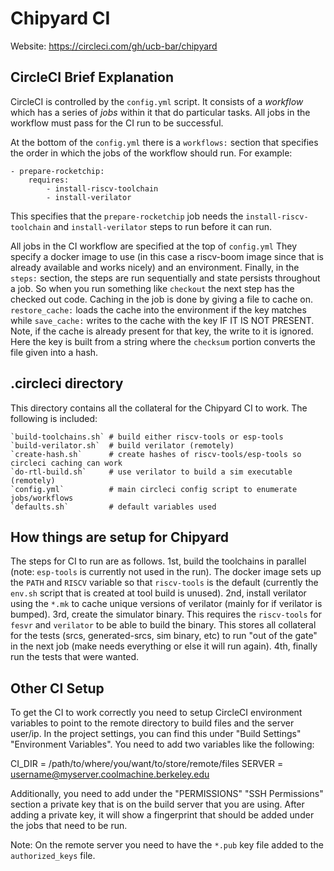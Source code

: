 Chipyard CI
===========

Website: https://circleci.com/gh/ucb-bar/chipyard

CircleCI Brief Explanation
---------------------------

CircleCI is controlled by the `config.yml` script.
It consists of a *workflow* which has a series of *jobs* within it that do particular tasks.
All jobs in the workflow must pass for the CI run to be successful.

At the bottom of the `config.yml` there is a `workflows:` section that specifies the order in which the jobs of the workflow should run.
For example:

    - prepare-rocketchip:
        requires:
            - install-riscv-toolchain
            - install-verilator

This specifies that the `prepare-rocketchip` job needs the `install-riscv-toolchain` and `install-verilator` steps to run before it can run.

All jobs in the CI workflow are specified at the top of `config.yml`
They specify a docker image to use (in this case a riscv-boom image since that is already available and works nicely) and an environment.
Finally, in the `steps:` section, the steps are run sequentially and state persists throughout a job.
So when you run something like `checkout` the next step has the checked out code.
Caching in the job is done by giving a file to cache on.
`restore_cache:` loads the cache into the environment if the key matches while `save_cache:` writes to the cache with the key IF IT IS NOT PRESENT.
Note, if the cache is already present for that key, the write to it is ignored.
Here the key is built from a string where the `checksum` portion converts the file given into a hash.

.circleci directory
-------------------

This directory contains all the collateral for the Chipyard CI to work.
The following is included:

    `build-toolchains.sh` # build either riscv-tools or esp-tools
    `build-verilator.sh`  # build verilator (remotely)
    `create-hash.sh`      # create hashes of riscv-tools/esp-tools so circleci caching can work
    `do-rtl-build.sh`     # use verilator to build a sim executable (remotely)
    `config.yml`          # main circleci config script to enumerate jobs/workflows
    `defaults.sh`         # default variables used

How things are setup for Chipyard
---------------------------------

The steps for CI to run are as follows.
1st, build the toolchains in parallel (note: `esp-tools` is currently not used in the run).
The docker image sets up the `PATH` and `RISCV` variable so that `riscv-tools` is the default (currently the `env.sh` script that is created at tool build is unused).
2nd, install verilator using the `*.mk` to cache unique versions of verilator (mainly for if verilator is bumped).
3rd, create the simulator binary.
This requires the `riscv-tools` for `fesvr` and `verilator` to be able to build the binary.
This stores all collateral for the tests (srcs, generated-srcs, sim binary, etc) to run "out of the gate" in the next job (make needs everything or else it will run again).
4th, finally run the tests that were wanted.

Other CI Setup
--------------

To get the CI to work correctly you need to setup CircleCI environment variables to point to the remote directory to build files and the server user/ip.
In the project settings, you can find this under "Build Settings" "Environment Variables".
You need to add two variables like the following:

CI\_DIR = /path/to/where/you/want/to/store/remote/files
SERVER = username@myserver.coolmachine.berkeley.edu

Additionally, you need to add under the "PERMISSIONS" "SSH Permissions" section a private key that is on the build server that you are using.
After adding a private key, it will show a fingerprint that should be added under the jobs that need to be run.

Note: On the remote server you need to have the `*.pub` key file added to the `authorized_keys` file.
